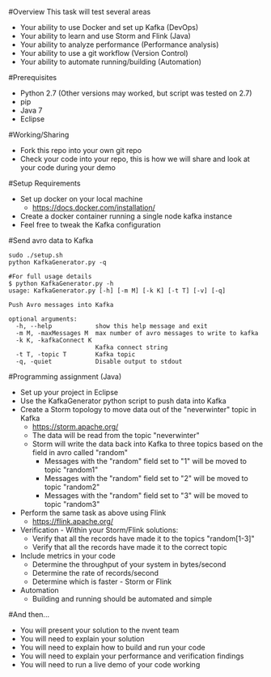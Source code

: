 #Overview
This task will test several areas
* Your ability to use Docker and set up Kafka (DevOps)
* Your ability to learn and use Storm and Flink (Java)
* Your ability to analyze performance (Performance analysis)
* Your ability to use a git workflow (Version Control)
* Your ability to automate running/building (Automation)

#Prerequisites
* Python 2.7 (Other versions may worked, but script was tested on 2.7)
* pip
* Java 7
* Eclipse

#Working/Sharing
* Fork this repo into your own git repo
* Check your code into your repo, this is how we will share and look at your code during your demo

#Setup Requirements
* Set up docker on your local machine
  * https://docs.docker.com/installation/
* Create a docker container running a single node kafka instance
* Feel free to tweak the Kafka configuration

#Send avro data to Kafka 
```
sudo ./setup.sh
python KafkaGenerator.py -q

#For full usage details
$ python KafkaGenerator.py -h
usage: KafkaGenerator.py [-h] [-m M] [-k K] [-t T] [-v] [-q]

Push Avro messages into Kafka

optional arguments:
  -h, --help            show this help message and exit
  -m M, -maxMessages M  max number of avro messages to write to kafka
  -k K, -kafkaConnect K
                        Kafka connect string
  -t T, -topic T        Kafka topic
  -q, -quiet            Disable output to stdout
```


#Programming assignment (Java)
* Set up your project in Eclipse
* Use the KafkaGenerator python script to push data into Kafka
* Create a Storm topology to move data out of the "neverwinter" topic in Kafka
  * https://storm.apache.org/
  * The data will be read from the topic "neverwinter"
  * Storm will write the data back into Kafka to three topics based on the field in avro called "random"
    * Messages with the "random" field set to "1" will be moved to topic "random1"
    * Messages with the "random" field set to "2" will be moved to topic "random2"
    * Messages with the "random" field set to "3" will be moved to topic "random3"
* Perform the same task as above using Flink
  * https://flink.apache.org/
* Verification - Within your Storm/Flink solutions:
  * Verify that all the records have made it to the topics "random[1-3]"
  * Verify that all the records have made it to the correct topic
* Include metrics in your code
  * Determine the throughput of your system in bytes/second
  * Determine the rate of records/second
  * Determine which is faster - Storm or Flink
* Automation
  * Building and running should be automated and simple

#And then...
* You will present your solution to the nvent team
* You will need to explain your solution
* You will need to explain how to build and run your code
* You will need to explain your performance and verification findings
* You will need to run a live demo of your code working
